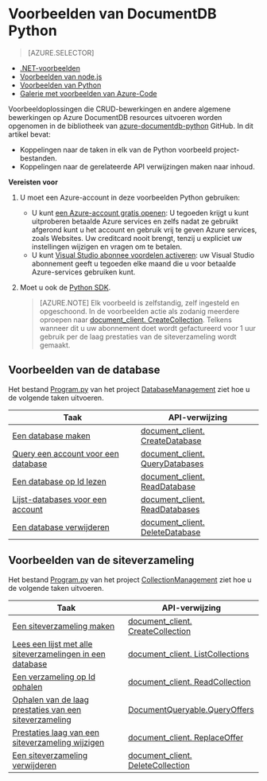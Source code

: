 <properties 
    pageTitle="Voorbeelden van NoSQL Python voor DocumentDB | Microsoft Azure" 
    description="Zoeken NoSQL Python voorbeelden op github voor algemene taken in DocumentDB, CRUD-bewerkingen voor JSON-documenten op te nemen in NoSQL databases." 
    keywords="Voorbeelden van Python"
    services="documentdb" 
    authors="moderakh" 
    manager="jhubbard" 
    editor="monicar" 
    documentationCenter="python"/>

<tags 
    ms.service="documentdb" 
    ms.workload="data-services" 
    ms.tgt_pltfrm="na" 
    ms.devlang="na" 
    ms.topic="article" 
    ms.date="04/18/2016" 
    ms.author="moderakh"/>


# <a name="documentdb-python-examples"></a>Voorbeelden van DocumentDB Python

> [AZURE.SELECTOR]
- [.NET-voorbeelden](documentdb-dotnet-samples.md)
- [Voorbeelden van node.js](documentdb-nodejs-samples.md)
- [Voorbeelden van Python](documentdb-python-samples.md)
- [Galerie met voorbeelden van Azure-Code](https://azure.microsoft.com/documentation/samples/?service=documentdb)

Voorbeeldoplossingen die CRUD-bewerkingen en andere algemene bewerkingen op Azure DocumentDB resources uitvoeren worden opgenomen in de bibliotheek van [azure-documentdb-python](https://github.com/Azure/azure-documentdb-python/tree/master/samples) GitHub. In dit artikel bevat:

- Koppelingen naar de taken in elk van de Python voorbeeld project-bestanden. 
- Koppelingen naar de gerelateerde API verwijzingen maken naar inhoud.

**Vereisten voor**

1. U moet een Azure-account in deze voorbeelden Python gebruiken:
    - U kunt [een Azure-account gratis openen](https://azure.microsoft.com/pricing/free-trial/): U tegoeden krijgt u kunt uitproberen betaalde Azure services en zelfs nadat ze gebruikt afgerond kunt u het account en gebruik vrij te geven Azure services, zoals Websites. Uw creditcard nooit brengt, tenzij u expliciet uw instellingen wijzigen en vragen om te betalen.
   - U kunt [Visual Studio abonnee voordelen activeren](https://azure.microsoft.com/pricing/member-offers/msdn-benefits-details/): uw Visual Studio abonnement geeft u tegoeden elke maand die u voor betaalde Azure-services gebruiken kunt.
2. Moet u ook de [Python SDK](documentdb-sdk-python.md). 

    > [AZURE.NOTE] Elk voorbeeld is zelfstandig, zelf ingesteld en opgeschoond. In de voorbeelden actie als zodanig meerdere oproepen naar [document_client. CreateCollection](http://azure.github.io/azure-documentdb-python/api/pydocumentdb.document_client.html). Telkens wanneer dit u uw abonnement doet wordt gefactureerd voor 1 uur gebruik per de laag prestaties van de siteverzameling wordt gemaakt. 

## <a name="database-examples"></a>Voorbeelden van de database

Het bestand [Program.py](https://github.com/Azure/azure-documentdb-python/tree/master/samples/DatabaseManagement/Program.py) van het project [DatabaseManagement](https://github.com/Azure/azure-documentdb-python/tree/master/samples/DatabaseManagement) ziet hoe u de volgende taken uitvoeren.

Taak | API-verwijzing
--- | ---
[Een database maken](https://github.com/Azure/azure-documentdb-python/blob/d78170214467e3ab71ace1a7400f5a7fa5a7b5b0/samples/DatabaseManagement/Program.py#L65-L76) | [document_client. CreateDatabase](http://azure.github.io/azure-documentdb-python/api/pydocumentdb.document_client.html)
[Query een account voor een database](https://github.com/Azure/azure-documentdb-python/blob/d78170214467e3ab71ace1a7400f5a7fa5a7b5b0/samples/DatabaseManagement/Program.py#L49-L62) | [document_client. QueryDatabases](http://azure.github.io/azure-documentdb-python/api/pydocumentdb.document_client.html)
[Een database op Id lezen](https://github.com/Azure/azure-documentdb-python/blob/d78170214467e3ab71ace1a7400f5a7fa5a7b5b0/samples/DatabaseManagement/Program.py#L79-L96) | [document_client. ReadDatabase](http://azure.github.io/azure-documentdb-python/api/pydocumentdb.document_client.html)
[Lijst-databases voor een account](https://github.com/Azure/azure-documentdb-python/blob/d78170214467e3ab71ace1a7400f5a7fa5a7b5b0/samples/DatabaseManagement/Program.py#L99-L110) | [document_client. ReadDatabases](http://azure.github.io/azure-documentdb-python/api/pydocumentdb.document_client.html)
[Een database verwijderen](https://github.com/Azure/azure-documentdb-python/blob/d78170214467e3ab71ace1a7400f5a7fa5a7b5b0/samples/DatabaseManagement/Program.py#L113-L126) | [document_client. DeleteDatabase](http://azure.github.io/azure-documentdb-python/api/pydocumentdb.document_client.html)

## <a name="collection-examples"></a>Voorbeelden van de siteverzameling 

Het bestand [Program.py](https://github.com/Azure/azure-documentdb-python/tree/master/samples/CollectionManagement/Program.py) van het project [CollectionManagement](https://github.com/Azure/azure-documentdb-python/tree/master/samples/CollectionManagement) ziet hoe u de volgende taken uitvoeren.

Taak | API-verwijzing
--- | ---
[Een siteverzameling maken](https://github.com/Azure/azure-documentdb-python/blob/d78170214467e3ab71ace1a7400f5a7fa5a7b5b0/samples/CollectionManagement/Program.py#L84-L135) | [document_client. CreateCollection](http://azure.github.io/azure-documentdb-python/api/pydocumentdb.document_client.html#CreateCollection)
[Lees een lijst met alle siteverzamelingen in een database](https://github.com/Azure/azure-documentdb-python/blob/d78170214467e3ab71ace1a7400f5a7fa5a7b5b0/samples/CollectionManagement/Program.py#L198-L225) | [document_client. ListCollections](http://azure.github.io/azure-documentdb-python/api/pydocumentdb.document_client.html#CreateCollection)
[Een verzameling op Id ophalen](https://github.com/Azure/azure-documentdb-python/blob/d78170214467e3ab71ace1a7400f5a7fa5a7b5b0/samples/CollectionManagement/Program.py#L178-L195) | [document_client. ReadCollection](http://azure.github.io/azure-documentdb-python/api/pydocumentdb.document_client.html#CreateCollection)
[Ophalen van de laag prestaties van een siteverzameling](https://github.com/Azure/azure-documentdb-python/blob/d78170214467e3ab71ace1a7400f5a7fa5a7b5b0/samples/CollectionManagement/Program.py#L139-L161) | [DocumentQueryable.QueryOffers](http://azure.github.io/azure-documentdb-python/api/pydocumentdb.document_client.html#CreateCollection)
[Prestaties laag van een siteverzameling wijzigen](https://github.com/Azure/azure-documentdb-python/blob/d78170214467e3ab71ace1a7400f5a7fa5a7b5b0/samples/CollectionManagement/Program.py#L163-L175) | [document_client. ReplaceOffer](http://azure.github.io/azure-documentdb-python/api/pydocumentdb.document_client.html#CreateCollection)
[Een siteverzameling verwijderen](https://github.com/Azure/azure-documentdb-python/blob/d78170214467e3ab71ace1a7400f5a7fa5a7b5b0/samples/CollectionManagement/Program.py#L212-L225) | [document_client. DeleteCollection](http://azure.github.io/azure-documentdb-python/api/pydocumentdb.document_client.html#CreateCollection)
